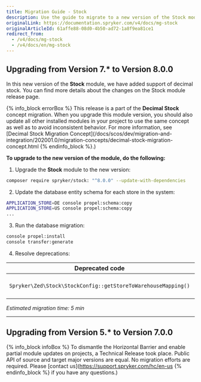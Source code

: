 ```yaml
---
title: Migration Guide - Stock
description: Use the guide to migrate to a new version of the Stock module.
originalLink: https://documentation.spryker.com/v4/docs/mg-stock
originalArticleId: 61affe88-08d0-4b50-ad72-1a8f9ea81ce1
redirect_from:
  - /v4/docs/mg-stock
  - /v4/docs/en/mg-stock
---
```


## Upgrading from Version 7.* to Version 8.0.0

In this new version of the **Stock** module, we have added support of decimal stock. You can find more details about the changes on the Stock module release page.

{% info_block errorBox %}
This release is a part of the **Decimal Stock** concept migration. When you upgrade this module version, you should also update all other installed modules in your project to use the same concept as well as to avoid inconsistent behavior. For more information, see [Decimal Stock Migration Concept](/docs/scos/dev/migration-and-integration/202001.0/migration-concepts/decimal-stock-migration-concept.html
{% endinfo_block %}.)

**To upgrade to the new version of the module, do the following:**

1. Upgrade the **Stock** module to the new version:

```bash
composer require spryker/stock: "^8.0.0" --update-with-dependencies
```
2. Update the database entity schema for each store in the system:

```bash
APPLICATION_STORE=DE console propel:schema:copy
APPLICATION_STORE=US console propel:schema:copy
...
```
3. Run the database migration:

```bash
console propel:install
console transfer:generate
```
4. Resolve deprecations:

| Deprecated code | Replacement |
| --- | --- |
| `Spryker\Zed\Stock\StockConfig::getStoreToWarehouseMapping()` | Removed without replacement. |

*Estimated migration time: 5 min*
***
## Upgrading from Version 5.* to Version 7.0.0
{% info_block infoBox %}
To dismantle the Horizontal Barrier and enable partial module updates on projects, a Technical Release took place. Public API of source and target major versions are equal. No migration efforts are required. Please [contact us](https://support.spryker.com/hc/en-us
{% endinfo_block %} if you have any questions.)
